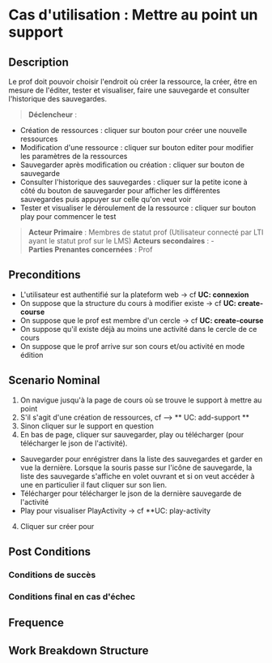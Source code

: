 # Cas d'utilisation : Mettre au point un support
  
## Description

Le prof doit pouvoir choisir l'endroit où créer la ressource, la créer, être en mesure de l'éditer, tester et visualiser, faire une sauvegarde et consulter l'historique des sauvegardes.

> **Déclencheur** :

  - Création de ressources : cliquer sur bouton pour créer une nouvelle ressources
  - Modification d'une ressource : cliquer sur bouton editer pour modifier les paramètres de la ressources 
  - Sauvegarder après modification ou création : cliquer sur bouton de sauvegarde 
  - Consulter l'historique des sauvegardes : cliquer sur la petite icone à côté du bouton de sauvegarder pour afficher les différentes sauvegardes puis appuyer sur celle qu'on veut voir
  - Tester et visualiser le déroulement de la ressource : cliquer sur bouton play pour commencer le test 
  
> **Acteur Primaire** : Membres de statut prof (Utilisateur connecté par LTI ayant le statut prof sur le LMS)
> **Acteurs secondaires** : -   
> **Parties Prenantes concernées** : Prof

## Preconditions

- L'utilisateur est authentifié sur la plateform web -> cf **UC: connexion**
- On suppose que la structure du cours à modifier existe -> cf **UC: create-course**
- On suppose que le prof est membre d'un cercle -> cf **UC: create-course**
- On suppose qu'il existe déjà au moins une activité dans le cercle de ce cours 
- On suppose que le prof arrive sur son cours et/ou activité en mode édition

## Scenario Nominal

1. On navigue jusqu'à la page de cours où se trouve le support à mettre au point
2. S'il s'agit d'une création de ressources, cf --> ** UC: add-support **
2. Sinon cliquer sur le support en question 
3. En bas de page, cliquer sur sauvegarder, play ou télécharger (pour télécharger le json de l'activité).
  - Sauvegarder pour enrégistrer dans la liste des sauvegardes et garder en vue la dernière. Lorsque la souris passe sur l'icône de sauvegarde, la liste des sauvegarde s'affiche en volet ouvrant et si on veut accéder à une en particulier il faut cliquer sur son lien.
  - Télécharger pour télécharger le json de la dernière sauvegarde de l'activité
  - Play pour visualiser PlayActivity -> cf **UC: play-activity
4. Cliquer sur créer pour 


## Post Conditions
### Conditions de succès 


### Conditions final en cas d'échec


## Frequence

## Work Breakdown Structure
